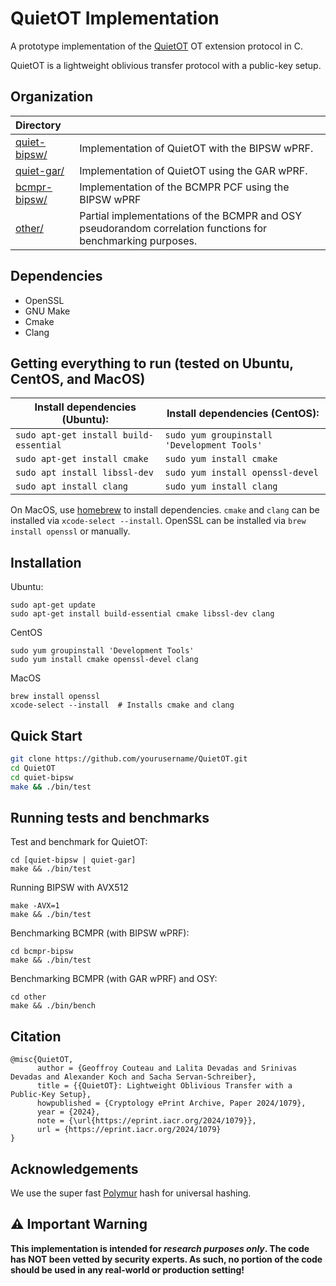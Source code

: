 # QuietOT Implementation

A prototype implementation of the [QuietOT](https://eprint.iacr.org/2024/1079.pdf) OT extension protocol in C. 

QuietOT is a lightweight oblivious transfer protocol with a public-key setup. 

## Organization


| **Directory**                    |                                                                |
| :------------------------------- | :------------------------------------------------------------- |
| [quiet-bipsw/](quiet-bipsw/)     | Implementation of QuietOT with the BIPSW wPRF.                 |
| [quiet-gar/](quiet-gar/)         | Implementation of QuietOT using the GAR wPRF.                  |
| [bcmpr-bipsw/](bcmpr-bipsw/)     | Implementation of the BCMPR PCF using the BIPSW wPRF           |
| [other/](other/)                 | Partial implementations of the BCMPR and OSY pseudorandom correlation functions for benchmarking purposes. |


## Dependencies

- OpenSSL
- GNU Make
- Cmake
- Clang

## Getting everything to run (tested on Ubuntu, CentOS, and MacOS)

| Install dependencies (Ubuntu):         | Install dependencies (CentOS):              |
| -------------------------------------- | ------------------------------------------- |
| `sudo apt-get install build-essential` | `sudo yum groupinstall 'Development Tools'` |
| `sudo apt-get install cmake`           | `sudo yum install cmake`                    |
| `sudo apt install libssl-dev`          | `sudo yum install openssl-devel`            |
| `sudo apt install clang`               | `sudo yum install clang`                    |

On MacOS, use [homebrew](https://brew.sh/) to install dependencies.
`cmake` and `clang` can be installed via `xcode-select --install`.
OpenSSL can be installed via `brew install openssl` or manually.



## Installation

Ubuntu: 
```
sudo apt-get update
sudo apt-get install build-essential cmake libssl-dev clang
```

CentOS
```
sudo yum groupinstall 'Development Tools'
sudo yum install cmake openssl-devel clang
```

MacOS
```
brew install openssl
xcode-select --install  # Installs cmake and clang
```

## Quick Start

```bash
git clone https://github.com/yourusername/QuietOT.git
cd QuietOT
cd quiet-bipsw
make && ./bin/test
```

## Running tests and benchmarks

Test and benchmark for QuietOT:

```
cd [quiet-bipsw | quiet-gar]
make && ./bin/test 
```
Running BIPSW with AVX512
```
make -AVX=1 
make && ./bin/test 
```

Benchmarking BCMPR (with BIPSW wPRF):

```
cd bcmpr-bipsw
make && ./bin/test
```

Benchmarking BCMPR (with GAR wPRF) and OSY:

```
cd other
make && ./bin/bench
```

## Citation
```
@misc{QuietOT,
      author = {Geoffroy Couteau and Lalita Devadas and Srinivas Devadas and Alexander Koch and Sacha Servan-Schreiber},
      title = {{QuietOT}: Lightweight Oblivious Transfer with a Public-Key Setup},
      howpublished = {Cryptology ePrint Archive, Paper 2024/1079},
      year = {2024},
      note = {\url{https://eprint.iacr.org/2024/1079}},
      url = {https://eprint.iacr.org/2024/1079}
}
```

## Acknowledgements
We use the super fast [Polymur](https://github.com/orlp/polymur-hash) hash for universal hashing. 

## ⚠️ Important Warning

<b>This implementation is intended for _research purposes only_. The code has NOT been vetted by security experts.
As such, no portion of the code should be used in any real-world or production setting!</b>

